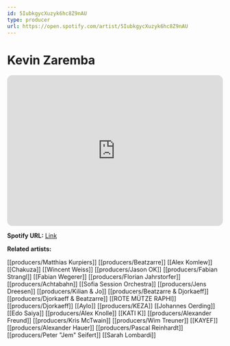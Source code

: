 ```yaml
---
id: 5IubkgycXuzyk6hc8Z9nAU
type: producer
url: https://open.spotify.com/artist/5IubkgycXuzyk6hc8Z9nAU
---
```

# Kevin Zaremba

<iframe style="border-radius:12px" src="https://open.spotify.com/embed/artist/5IubkgycXuzyk6hc8Z9nAU" width="100%" height="352" frameBorder="0" allowfullscreen="" allow="autoplay; clipboard-write; encrypted-media; fullscreen; picture-in-picture" loading="lazy"></iframe>

**Spotify URL:** [Link](https://open.spotify.com/artist/5IubkgycXuzyk6hc8Z9nAU)

**Related artists:**

[[producers/Matthias Kurpiers]]
[[producers/Beatzarre]]
[[Alex Komlew]]
[[Chakuza]]
[[Wincent Weiss]]
[[producers/Jason OK]]
[[producers/Fabian Strangl]]
[[Fabian Wegerer]]
[[producers/Florian Jahrstorfer]]
[[producers/Achtabahn]]
[[Sofia Session Orchestra]]
[[producers/Jens Dreesen]]
[[producers/Kilian & Jo]]
[[producers/Beatzarre & Djorkaeff]]
[[producers/Djorkaeff & Beatzarre]]
[[ROTE MÜTZE RAPHI]]
[[producers/Djorkaeff]]
[[Aylo]]
[[producers/KEZA]]
[[Johannes Oerding]]
[[Edo Saiya]]
[[producers/Alex Knolle]]
[[KATI K]]
[[producers/Alexander Freund]]
[[producers/Kris McTwain]]
[[producers/Wim Treuner]]
[[KAYEF]]
[[producers/Alexander Hauer]]
[[producers/Pascal Reinhardt]]
[[producers/Peter "Jem" Seifert]]
[[Sarah Lombardi]]
